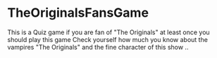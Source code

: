 # TheOriginalsFansGame
This is a Quiz game if you are fan of "The Originals" at least once you should play this game Check yourself how much you know about the vampires "The Originals" and the fine character of this show ..
